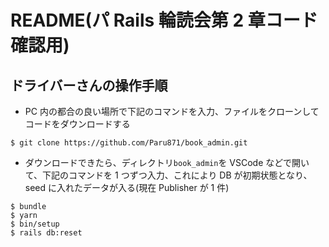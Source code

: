 # README(パ Rails 輪読会第 2 章コード確認用)

## ドライバーさんの操作手順

- PC 内の都合の良い場所で下記のコマンドを入力、ファイルをクローンしてコードをダウンロードする

```
$ git clone https://github.com/Paru871/book_admin.git
```

- ダウンロードできたら、ディレクトリ`book_admin`を VSCode などで開いて、下記のコマンドを 1 つずつ入力、これにより DB が初期状態となり、seed に入れたデータが入る(現在 Publisher が 1 件)

```
$ bundle
$ yarn
$ bin/setup
$ rails db:reset
```
